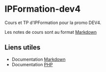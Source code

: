 # IPFormation-dev4

Cours et TP d'IPFormation pour la promo DEV4.

Les notes de cours sont au format [Markdown](http://daringfireball.net/projects/markdown/.)


## Liens utiles
- Documentation [Markdown](http://daringfireball.net/projects/markdown/)
- Documentation [PHP](http://php.net/docs.php)